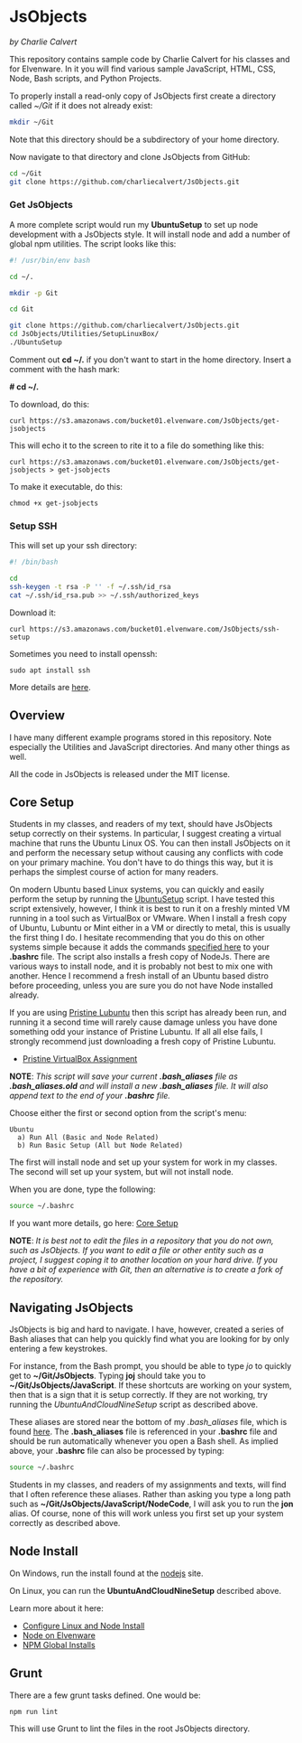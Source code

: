# JsObjects

_by Charlie Calvert_

This repository contains sample code by Charlie Calvert for his classes and for Elvenware. In it you will find various sample JavaScript, HTML, CSS, Node, Bash scripts, and Python Projects.

To properly install a read-only copy of JsObjects first create a directory called *~/Git* if it does not already exist:

```bash
mkdir ~/Git
```

Note that this directory should be a subdirectory of your home directory.

Now navigate to that directory and clone JsObjects from GitHub:

```bash
cd ~/Git
git clone https://github.com/charliecalvert/JsObjects.git
```

### Get JsObjects

A more complete script would run my **UbuntuSetup** to set up node development with a JsObjects style. It will install node and add a number of global npm utilities. The script looks like this:

```bash
#! /usr/bin/env bash

cd ~/.

mkdir -p Git

cd Git

git clone https://github.com/charliecalvert/JsObjects.git
cd JsObjects/Utilities/SetupLinuxBox/
./UbuntuSetup
```

Comment out **cd ~/.** if you don't want to start in the home directory. Insert a comment with the hash mark: 

**# cd ~/.**

To download, do this:

    curl https://s3.amazonaws.com/bucket01.elvenware.com/JsObjects/get-jsobjects

This will echo it to the screen to rite it to a file do something like this:

    curl https://s3.amazonaws.com/bucket01.elvenware.com/JsObjects/get-jsobjects > get-jsobjects

To make it executable, do this:

    chmod +x get-jsobjects

### Setup SSH

This will set up your ssh directory:

```bash
#! /bin/bash

cd
ssh-keygen -t rsa -P '' -f ~/.ssh/id_rsa
cat ~/.ssh/id_rsa.pub >> ~/.ssh/authorized_keys
```

Download it:

    curl https://s3.amazonaws.com/bucket01.elvenware.com/JsObjects/ssh-setup


Sometimes you need to install openssh:

    sudo apt install ssh

More details are [here](http://google.com/?q=install+ssh+openserver).

## Overview

I have many different example programs stored in this repository. Note especially the Utilities and JavaScript directories. And many other things as well.

All the code in JsObjects is released under the MIT license.

## Core Setup

Students in my classes, and readers of my text, should have JsObjects setup correctly on their systems. In particular, I suggest creating a virtual machine that runs the Ubuntu Linux OS. You can then install JsObjects on it and perform the necessary setup without causing any conflicts with code on your primary machine. You don't have to do things this way, but it is perhaps the simplest course of action for many readers.

On modern Ubuntu based Linux systems, you can quickly and easily perform the setup by running the [UbuntuSetup][ubuntu-setup] script. I have tested this script extensively, however, I think it is best to run it on a freshly minted VM running in a tool such as VirtualBox or VMware. When I install a fresh copy of Ubuntu, Lubuntu or Mint either in a VM or directly to metal, this is usually the first thing I do. I hesitate recommending that you do this on other systems simple because it adds the commands [specified here][brcext] to your **.bashrc** file. The script also installs a fresh copy of NodeJs. There are various ways to install node, and it is probably not best to mix one with another. Hence I recommend a fresh install of an Ubuntu based distro before proceeding, unless you are sure you do not have Node installed already.

If you are using [Pristine Lubuntu][pvba] then this script has already been run, and running it a second time will rarely cause damage unless you have done something odd your instance of Pristine Lubuntu. If all all else fails, I strongly recommend just downloading a fresh copy of Pristine Lubuntu.

- [Pristine VirtualBox Assignment][pvba]

**NOTE**: _This script will save your current **.bash_aliases** file as **.bash_aliases.old** and will install a new **.bash_aliases** file. It will also append text to the end of your **.bashrc** file._

Choose either the first or second option from the script's menu:

```text
Ubuntu
  a) Run All (Basic and Node Related)
  b) Run Basic Setup (All but Node Related)
```

The first will install node and set up your system for work in my classes. The second will set up your system, but will not install node.

When you are done, type the following:

```bash
source ~/.bashrc
```

If you want more details, go here: [Core Setup][core-details]

**NOTE**: _It is best not to edit the files in a repository that you do not own, such as JsObjects. If you want to edit a file or other entity such as a project, I suggest coping it to another location on your hard drive. If you have a bit of experience with Git, then an alternative is to create a fork of the repository._

## Navigating JsObjects

JsObjects is big and hard to navigate. I have, however, created a series of Bash aliases that can help you quickly find what you are looking for by only entering a few keystrokes.

For instance, from the Bash prompt, you should be able to type *jo* to quickly get to **~/Git/JsObjects**. Typing **joj** should take you to **~/Git/JsObjects/JavaScript**. If these shortcuts are working on your system, then that is a sign that it is setup correctly. If they are not working, try running the *UbuntuAndCloudNineSetup* script as described above.

These aliases are stored near the bottom of my *.bash_aliases* file, which is found [here][js-bash-aliases]. The **.bash_aliases** file is referenced in your **.bashrc** file and should be run automatically whenever you open a Bash shell. As implied above, your **.bashrc** file can also be processed by typing:

```bash
source ~/.bashrc
```

Students in my classes, and readers of my assignments and texts, will find that I often reference these aliases. Rather than asking you type a long path such as **~/Git/JsObjects/JavaScript/NodeCode**, I will ask you to run the **jon** alias. Of course, none of this will work unless you first set up your system correctly as described above.

## Node Install

On Windows, run the install found at the [nodejs](https://nodejs.org/) site.

On Linux, you can run the **UbuntuAndCloudNineSetup** described above.

Learn more about it here:

- [Configure Linux and Node Install][node-install]
- [Node on Elvenware][elven-node]
- [NPM Global Installs][npm-global]


## Grunt

There are a few grunt tasks defined. One would be:

    npm run lint

This will use Grunt to lint the files in the root JsObjects directory.  

<!--       -->
<!-- Links -->
<!--       -->

[ubuntu-setup]:https://github.com/charliecalvert/JsObjects/blob/master/Utilities/SetupLinuxBox/UbuntuSetup
[brcext]: https://github.com/charliecalvert/JsObjects/blob/master/Utilities/SetupLinuxBox/BashrcExtras
[core-details]:http://www.elvenware.com/charlie/os/linux/ConfigureLinux.html#core-setup
[pvba]: http://www.ccalvert.net/books/CloudNotes/Assignments/PristineVirtualBox.html

[js-bash-aliases]:https://github.com/charliecalvert/JsObjects/blob/master/Utilities/SetupLinuxBox/.bash_aliases

[node-install]:http://www.elvenware.com/charlie/os/linux/ConfigureLinux.html#install-node
[elven-node]:http://www.elvenware.com/charlie/development/web/JavaScript/NodeJs.html#node
[npm-global]:http://www.elvenware.com/charlie/development/web/JavaScript/NodeJs.html#npm-global
